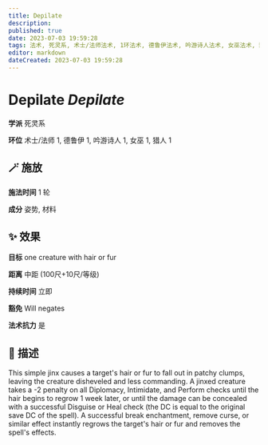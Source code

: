 ```yaml
---
title: Depilate
description: 
published: true
date: 2023-07-03 19:59:28
tags: 法术, 死灵系, 术士/法师法术, 1环法术, 德鲁伊法术, 吟游诗人法术, 女巫法术, 猎人法术
editor: markdown
dateCreated: 2023-07-03 19:59:28
---
```


# **Depilate** *Depilate*

**学派** 死灵系 

**环位** 术士/法师 1, 德鲁伊 1, 吟游诗人 1, 女巫 1, 猎人 1

## 🪄 施放

**施法时间** 1 轮

**成分** 姿势, 材料

## ✨ 效果 

**目标** one creature with hair or fur 

**距离** 中距 (100尺+10尺/等级)  

**持续时间** 立即 

**豁免** Will negates

**法术抗力** 是

## 📖 描述

This simple jinx causes a target's hair or fur to fall out in patchy clumps, leaving the creature disheveled and less commanding. A jinxed creature takes a -2 penalty on all Diplomacy, Intimidate, and Perform checks until the hair begins to regrow 1 week later, or until the damage can be concealed with a successful Disguise or Heal check (the DC is equal to the original save DC of the spell). A successful break enchantment, remove curse, or similar effect instantly regrows the target's hair or fur and removes the spell's effects.
    